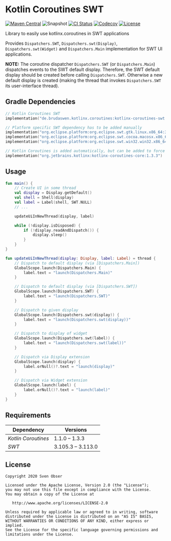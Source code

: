 # Kotlin Coroutines SWT

[![Maven Central](https://images1-focus-opensocial.googleusercontent.com/gadgets/proxy?container=focus&url=https%3A%2F%2Fimg.shields.io%2Fmaven-central%2Fv%2Fde.brudaswen.kotlinx.coroutines%2Fkotlinx-coroutines-swt%3Fstyle%3Dflat-square)](https://search.maven.org/artifact/de.brudaswen.kotlinx.coroutines/kotlinx-coroutines-swt)
![Snapshot](https://images1-focus-opensocial.googleusercontent.com/gadgets/proxy?container=focus&url=https%3A%2F%2Fimg.shields.io%2Fnexus%2Fs%2Fde.brudaswen.kotlinx.coroutines%2Fkotlinx-coroutines-swt%3Flabel%3Dsnapshot%26server%3Dhttps%253A%252F%252Foss.sonatype.org%26style%3Dflat-square)
[![CI Status](https://images1-focus-opensocial.googleusercontent.com/gadgets/proxy?container=focus&url=https%3A%2F%2Fimg.shields.io%2Fgithub%2Fworkflow%2Fstatus%2Fbrudaswen%2Fkotlinx-coroutines-swt%2FCI%3Fstyle%3Dflat-square)](https://github.com/brudaswen/kotlinx-coroutines-swt/actions?query=workflow%3ACI)
[![Codecov](https://images1-focus-opensocial.googleusercontent.com/gadgets/proxy?container=focus&url=https%3A%2F%2Fimg.shields.io%2Fcodecov%2Fc%2Fgithub%2Fbrudaswen%2Fkotlinx-coroutines-swt%3Fstyle%3Dflat-square)](https://codecov.io/gh/brudaswen/kotlinx-coroutines-swt)
[![License](https://images1-focus-opensocial.googleusercontent.com/gadgets/proxy?container=focus&url=https%3A%2F%2Fimg.shields.io%2Fgithub%2Flicense%2Fbrudaswen%2Fkotlinx-coroutines-swt%3Fstyle%3Dflat-square)](https://www.apache.org/licenses/LICENSE-2.0)

Library to easily use kotlinx.coroutines in SWT applications

Provides `Dispatchers.SWT`, `Dispatchers.swt(Display)`, `Dispatchers.swt(Widget)` and `Dispatchers.Main` implementation for SWT UI 
applications.

**NOTE:**
The coroutine dispatcher `Dispatchers.SWT` (or `Dispatchers.Main`) dispatches events to the SWT default display.
Therefore, the SWT default display should be created before calling `Dispatchers.SWT`. Otherwise a new default display
is created (making the thread that invokes `Dispatchers.SWT` its user-interface thread).

## Gradle Dependencies
```kotlin
// Kotlin Coroutines SWT
implementation("de.brudaswen.kotlinx.coroutines:kotlinx-coroutines-swt:1.0.0")

// Platform specific SWT dependency has to be added manually
implementation("org.eclipse.platform:org.eclipse.swt.gtk.linux.x86_64:3.113.0")
implementation("org.eclipse.platform:org.eclipse.swt.cocoa.macosx.x86_64:3.113.0")
implementation("org.eclipse.platform:org.eclipse.swt.win32.win32.x86_64:3.113.0")

// Kotlin Coroutines is added automatically, but can be added to force a specific version
implementation("org.jetbrains.kotlinx:kotlinx-coroutines-core:1.3.3")
```

## Usage
```kotlin
fun main() {
    // Create UI in some thread
    val display = Display.getDefault()
    val shell = Shell(display)
    val label = Label(shell, SWT.NULL)
    // ...

    updateUiInNewThread(display, label)

    while (!display.isDisposed) {
        if (!display.readAndDispatch()) {
            display.sleep()
        }
    }
}

fun updateUiInNewThread(display: Display, label: Label) = thread {
    // Dispatch to default display (via [Dispatchers.Main])
    GlobalScope.launch(Dispatchers.Main) {
        label.text = "launch(Dispatchers.Main)"
    }

    // Dispatch to default display (via [Dispatchers.SWT])
    GlobalScope.launch(Dispatchers.SWT) {
        label.text = "launch(Dispatchers.SWT)"
    }

    // Dispatch to given display
    GlobalScope.launch(Dispatchers.swt(display)) {
        label.text = "launch(Dispatchers.swt(display))"
    }

    // Dispatch to display of widget
    GlobalScope.launch(Dispatchers.swt(label)) {
        label.text = "launch(Dispatchers.swt(label))"
    }

    // Dispatch via Display extension
    GlobalScope.launch(display) {
        label.orNull()?.text = "launch(display)"
    }

    // Dispatch via Widget extension
    GlobalScope.launch(label) {
        label.orNull()?.text = "launch(label)"
    }
}
```

## Requirements

| Dependency          | Versions          |
|---                  |---                |
| *Kotlin Coroutines* | 1.1.0 ⁠– 1.3.3     |
| *SWT*               | 3.105.3 ⁠– 3.113.0 |

## License

```
Copyright 2020 Sven Obser

Licensed under the Apache License, Version 2.0 (the "License");
you may not use this file except in compliance with the License.
You may obtain a copy of the License at

   http://www.apache.org/licenses/LICENSE-2.0

Unless required by applicable law or agreed to in writing, software
distributed under the License is distributed on an "AS IS" BASIS,
WITHOUT WARRANTIES OR CONDITIONS OF ANY KIND, either express or implied.
See the License for the specific language governing permissions and
limitations under the License.
```
